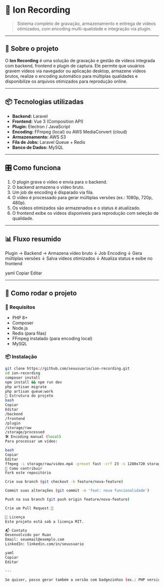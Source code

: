 # 🎥 Ion Recording

> Sistema completo de gravação, armazenamento e entrega de vídeos otimizados, com encoding multi-qualidade e integração via plugin.

---

## 📖 Sobre o projeto

O **Ion Recording** é uma solução de gravação e gestão de vídeos integrada com backend, frontend e plugin de captura. Ele permite que usuários gravem vídeos via navegador ou aplicação desktop, armazene vídeos brutos, realize o encoding automático para múltiplas qualidades e disponibilize os arquivos otimizados para reprodução online.

---

## 📦 Tecnologias utilizadas

- **Backend:** Laravel  
- **Frontend:** Vue 3 (Composition API)  
- **Plugin:** Electron / JavaScript  
- **Encoding:** FFmpeg (local) ou AWS MediaConvert (cloud)  
- **Armazenamento:** AWS S3  
- **Fila de Jobs:** Laravel Queue + Redis  
- **Banco de Dados:** MySQL  

---

## 🎛️ Como funciona

1. O plugin grava o vídeo e envia para o backend.
2. O backend armazena o vídeo bruto.
3. Um job de encoding é disparado via fila.
4. O vídeo é processado para gerar múltiplas versões (ex.: 1080p, 720p, 480p).
5. Os vídeos otimizados são armazenados e o status é atualizado.
6. O frontend exibe os vídeos disponíveis para reprodução com seleção de qualidade.

---

## 📊 Fluxo resumido

Plugin → Backend → Armazena vídeo bruto ↓ Job Encoding ↓ Gera múltiplas versões ↓ Salva vídeos otimizados ↓ Atualiza status e exibe no frontend

yaml
Copiar
Editar

---

## 🚀 Como rodar o projeto

### 📌 Requisitos

- PHP 8+
- Composer
- Node.js
- Redis (para filas)
- FFmpeg instalado (para encoding local)
- MySQL

### 📦 Instalação

```bash
git clone https://github.com/seuusuario/ion-recording.git
cd ion-recording
composer install
npm install && npm run dev
php artisan migrate
php artisan queue:work
📂 Estrutura do projeto
bash
Copiar
Editar
/backend
/frontend
/plugin
/storage/raw
/storage/processed
🛠️ Encoding manual (local)
Para processar um vídeo:

bash
Copiar
Editar
ffmpeg -i storage/raw/video.mp4 -preset fast -crf 23 -s 1280x720 storage/processed/video-720p.mp4
🤝 Como contribuir
Fork este repositório

Crie sua branch (git checkout -b feature/nova-feature)

Commit suas alterações (git commit -m 'feat: nova funcionalidade')

Push na sua branch (git push origin feature/nova-feature)

Crie um Pull Request 🚀

📑 Licença
Este projeto está sob a licença MIT.

📬 Contato
Desenvolvido por Ruan
Email: seuemail@exemplo.com
LinkedIn: linkedin.com/in/seuusuario

yaml
Copiar
Editar

---

Se quiser, posso gerar também a versão com badgezinhos (ex.: PHP version, license, status do projeto) ou estilizar com emojis e seções extras (ex.: roadmap, changelog, FAQ). Quer? 🚀
